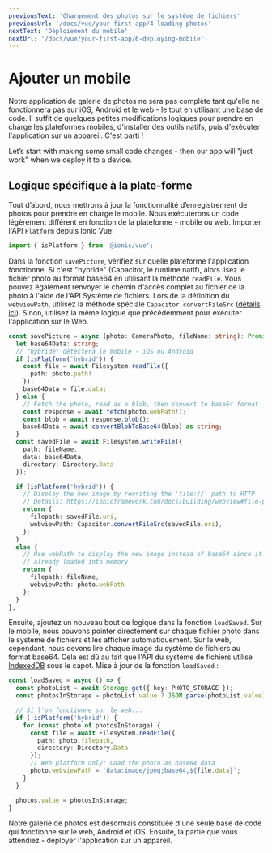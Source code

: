 ```yaml
---
previousText: 'Chargement des photos sur le système de fichiers'
previousUrl: '/docs/vue/your-first-app/4-loading-photos'
nextText: 'Déploiement du mobile'
nextUrl: '/docs/vue/your-first-app/6-deploying-mobile'
---
```


# Ajouter un mobile

Notre application de galerie de photos ne sera pas complète tant qu'elle ne fonctionnera pas sur iOS, Android et le web - le tout en utilisant une base de code. Il suffit de quelques petites modifications logiques pour prendre en charge les plateformes mobiles, d'installer des outils natifs, puis d'exécuter l'application sur un appareil. C'est parti !

Let’s start with making some small code changes - then our app will "just work" when we deploy it to a device.

## Logique spécifique à la plate-forme

Tout d’abord, nous mettrons à jour la fonctionnalité d’enregistrement de photos pour prendre en charge le mobile. Nous exécuterons un code légèrement différent en fonction de la plateforme - mobile ou web. Importer l'API `Platform` depuis Ionic Vue:

```typescript
import { isPlatform } from '@ionic/vue';
```

Dans la fonction `savePicture`, vérifiez sur quelle plateforme l'application fonctionne. Si c'est "hybride" (Capacitor, le runtime natif), alors lisez le fichier photo au format base64 en utilisant la méthode `readFile`. Vous pouvez également renvoyer le chemin d'accès complet au fichier de la photo à l'aide de l'API Système de fichiers. Lors de la définition du `webviewPath`, utilisez la méthode spéciale `Capacitor.convertFileSrc` ([détails ici](https://capacitorjs.com/docs/basics/utilities#convertfilesrc)). Sinon, utilisez la même logique que précédemment pour exécuter l'application sur le Web.

```typescript
const savePicture = async (photo: CameraPhoto, fileName: string): Promise<Photo> => {
  let base64Data: string;
  // "hybride" détectera le mobile - iOS ou Android
  if (isPlatform('hybrid')) {
    const file = await Filesystem.readFile({
      path: photo.path!
    });
    base64Data = file.data;
  } else {
    // Fetch the photo, read as a blob, then convert to base64 format
    const response = await fetch(photo.webPath!);
    const blob = await response.blob();
    base64Data = await convertBlobToBase64(blob) as string;
  }
  const savedFile = await Filesystem.writeFile({
    path: fileName,
    data: base64Data,
    directory: Directory.Data
  });

  if (isPlatform('hybrid')) {
    // Display the new image by rewriting the 'file://' path to HTTP
    // Details: https://ionicframework.com/docs/building/webview#file-protocol
    return {
      filepath: savedFile.uri,
      webviewPath: Capacitor.convertFileSrc(savedFile.uri),
    };
  }
  else {
    // Use webPath to display the new image instead of base64 since it's
    // already loaded into memory
    return {
      filepath: fileName,
      webviewPath: photo.webPath
    };
  }
};
```

Ensuite, ajoutez un nouveau bout de logique dans la fonction `loadSaved`. Sur le mobile, nous pouvons pointer directement sur chaque fichier photo dans le système de fichiers et les afficher automatiquement. Sur le web, cependant, nous devons lire chaque image du système de fichiers au format base64. Cela est dû au fait que l'API du système de fichiers utilise [IndexedDB](https://developer.mozilla.org/en-US/docs/Web/API/IndexedDB_API) sous le capot. Mise à jour de la fonction `loadSaved` :

```typescript
const loadSaved = async () => {
  const photoList = await Storage.get({ key: PHOTO_STORAGE });
  const photosInStorage = photoList.value ? JSON.parse(photoList.value) : [];

  // Si l'on fonctionne sur le web...
  if (!isPlatform('hybrid')) {
    for (const photo of photosInStorage) {
      const file = await Filesystem.readFile({
        path: photo.filepath,
        directory: Directory.Data
      });
      // Web platform only: Load the photo as base64 data
      photo.webviewPath = `data:image/jpeg;base64,${file.data}`;
    }
  }

  photos.value = photosInStorage;
}
```

Notre galerie de photos est désormais constituée d'une seule base de code qui fonctionne sur le web, Android et iOS. Ensuite, la partie que vous attendiez - déployer l'application sur un appareil.
